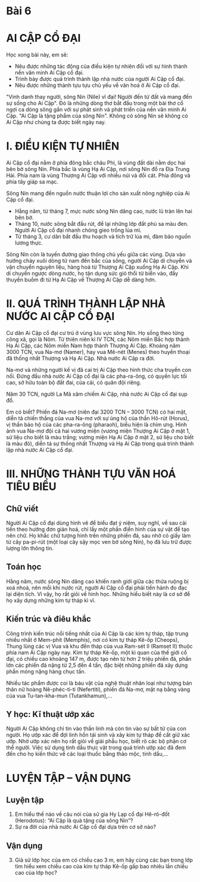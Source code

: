 # Bài 6
# AI CẬP CỔ ĐẠI

Học xong bài này, em sẽ:
* Nêu được những tác động của điều kiện tự nhiên đối với sự hình thành nền văn minh Ai Cập cổ đại.
* Trình bày được quá trình thành lập nhà nước của người Ai Cập cổ đại.
* Nêu được những thành tựu tựu chủ yếu về văn hoá ở Ai Cập cổ đại.

"Vinh danh thay người, sông Nin (Nile) vĩ đại! Người đến từ đất và mang đến sự sống cho Ai Cập". Đó là những dòng thơ bắt đầu trong một bài thơ cổ ngợi ca dòng sông gắn với sự phát sinh và phát triển của nền văn minh Ai Cập. "Ai Cập là tặng phẩm của sông Nin". Không có sông Nin sẽ không có Ai Cập như chúng ta được biết ngày nay.

# I. ĐIỀU KIỆN TỰ NHIÊN

Ai Cập cổ đại nằm ở phía đông bắc châu Phi, là vùng đất dài nằm dọc hai bên bờ sông Nin. Phía bắc là vùng Hạ Ai Cập, nơi sông Nin đổ ra Địa Trung Hải. Phía nam là vùng Thượng Ai Cập với nhiều núi và đồi cát. Phía đông và phía tây giáp sa mạc.

Sông Nin mang đến nguồn nước thuận lợi cho sản xuất nông nghiệp của Ai Cập cổ đại.

* Hằng năm, từ tháng 7, mực nước sông Nin dâng cao, nước lũ tràn lên hai bên bờ.
* Tháng 10, nước sông bắt đầu rút, để lại những lớp đất phù sa màu đen. Người Ai Cập cổ đại nhanh chóng gieo trồng lúa mì.
* Từ tháng 3, cư dân bắt đầu thu hoạch và tích trữ lúa mì, đảm bảo nguồn lương thực.

Sông Nin còn là tuyến đường giao thông chủ yếu giữa các vùng. Dựa vào hướng chảy xuôi dòng từ nam đến bắc của sông, người Ai Cập di chuyển và vận chuyển nguyên liệu, hàng hoá từ Thượng Ai Cập xuống Hạ Ai Cập. Khi di chuyển ngược dòng nước, họ tận dụng sức gió thổi từ biển vào, đẩy thuyền buồm đi từ Hạ Ai Cập về Thượng Ai Cập dễ dàng hơn.

# II. QUÁ TRÌNH THÀNH LẬP NHÀ NƯỚC AI CẬP CỔ ĐẠI

Cư dân Ai Cập cổ đại cư trú ở vùng lưu vực sông Nin. Họ sống theo từng công xã, gọi là Nôm. Từ thiên niên kỉ IV TCN, các Nôm miền Bắc hợp thành Hạ Ai Cập, các Nôm miền Nam hợp thành Thượng Ai Cập. Khoảng năm 3000 TCN, vua Na-mơ (Namer), hay vua Mê-nét (Menes) theo huyền thoại đã thống nhất Thượng và Hạ Ai Cập. Nhà nước Ai Cập ra đời.

Na-mơ và những người kế vị đã cai trị Ai Cập theo hình thức cha truyền con nối. Đứng đầu nhà nước Ai Cập cổ đại là các pha-ra-ông, có quyền lực tối cao, sở hữu toàn bộ đất đai, của cải, có quân đội riêng.

Năm 30 TCN, người La Mã xâm chiếm Ai Cập, nhà nước Ai Cập cổ đại sụp đổ.

Em có biết?
Phiến đá Na-mơ (niên đại 3200 TCN – 3000 TCN) có hai mặt, diễn tả chiến thắng của vua Na-mơ với sự ủng hộ của thần Hô-rút (Horus), vị thần bảo hộ của các pha-ra-ông (pharaoh), biểu hiện là chim ưng. Hình ảnh vua Na-mơ đội cả hai vương miện (vương miện Thượng Ai Cập ở mặt 1, sử liệu cho biết là màu trắng; vương miện Hạ Ai Cập ở mặt 2, sử liệu cho biết là màu đỏ), diễn tả sự thống nhất Thượng và Hạ Ai Cập trong quá trình thành lập nhà nước Ai Cập cổ đại.

# III. NHỮNG THÀNH TỰU VĂN HOÁ TIÊU BIỂU

## Chữ viết
Người Ai Cập cổ đại dùng hình vẽ để biểu đạt ý niệm, suy nghĩ, về sau cải tiến theo hướng đơn giản hoá, chỉ lấy một phần điển hình của sự vật để tạo nên chữ. Họ khắc chữ tượng hình trên những phiến đá, sau nhờ có giấy làm từ cây pa-pi-rút (một loại cây sậy mọc ven bờ sông Nin), họ đã lưu trữ được lượng lớn thông tin.

## Toán học
Hằng năm, nước sông Nin dâng cao khiến ranh giới giữa các thửa ruộng bị xoá nhoà, nên mỗi khi nước rút, người Ai Cập cổ đại phải tiến hành đo đạc lại diện tích. Vì vậy, họ rất giỏi về hình học. Những hiểu biết này là cơ sở để họ xây dựng những kim tự tháp kì vĩ.

## Kiến trúc và điêu khắc
Công trình kiến trúc nổi tiếng nhất của Ai Cập là các kim tự tháp, tập trung nhiều nhất ở Mem-phít (Memphis), nơi có kim tự tháp Kê-ốp (Cheops), Thung lũng các vị Vua và khu đền tháp của vua Ram-sét II (Ramset II) thuộc phía nam Ai Cập ngày nay. Kim tự tháp Kê-ốp, một kì quan của thế giới cổ đại, có chiều cao khoảng 147 m, được tạo nên từ hơn 2 triệu phiến đá, phần lớn các phiến đá nặng từ 2,5 đến 4 tấn, đặc biệt những phiến đá xây dựng phần móng nặng hàng chục tấn.

Nhiều tác phẩm được coi là báu vật của nghệ thuật nhân loại như tượng bán thân nữ hoàng Nê-phéc-ti-ti (Nefertiti), phiến đá Na-mơ, mặt nạ bằng vàng của vua Tu-tan-kha-mun (Tutankhamun),...

## Y học: Kĩ thuật ướp xác
Người Ai Cập không chỉ tin vào thần linh mà còn tin vào sự bất tử của con người. Họ ướp xác để đợi linh hồn tái sinh và xây kim tự tháp để cất giữ xác ướp. Nhờ ướp xác nên họ rất giỏi về giải phẫu học, biết rõ các bộ phận cơ thể người. Việc sử dụng tinh dầu thực vật trong quá trình ướp xác đã đem đến cho họ kiến thức về các loại thuốc bằng thảo mộc, tinh dầu,...

# LUYỆN TẬP – VẬN DỤNG

## Luyện tập
1. Em hiểu thế nào về câu nói của sử gia Hy Lạp cổ đại Hê-rô-đốt (Herodotus): “Ai Cập là quà tặng của sông Nin”?
2. Sự ra đời của nhà nước Ai Cập cổ đại dựa trên cơ sở nào?

## Vận dụng
3. Giả sử lớp học của em có chiều cao 3 m, em hãy cùng các bạn trong lớp tìm hiểu xem chiều cao của kim tự tháp Kê-ốp gấp bao nhiêu lần chiều cao của lớp học?
